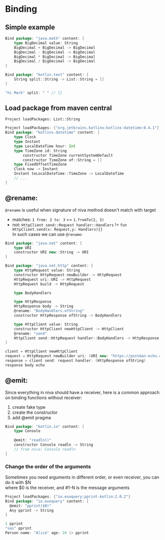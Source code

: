 # Binding

## Simple example

```Scala
Bind package: "java.math" content: [
    type BigDecimal value: String
    BigDecimal + BigDecimal -> BigDecimal
    BigDecimal - BigDecimal -> BigDecimal
    BigDecimal * BigDecimal -> BigDecimal
    BigDecimal / BigDecimal -> BigDecimal
]

Bind package: "kotlin.text" content: [
    String split::String -> List::String = []
]

"hi Mark" split: " " // {}
```

## Load package from maven central
`Project loadPackages: List::String`  
```Scala
Project loadPackages: {"org.jetbrains.kotlinx:kotlinx-datetime:0.4.1"}
Bind package: "kotlinx.datetime" content: [
    type Clock
    type Instant
    type LocalDateTime hour: Int
    type TimeZone id: String
        constructor TimeZone currentSystemDefault
        constructor TimeZone of::String = []
    type FixedOffsetTimeZone
    Clock now -> Instant
    Instant toLocalDateTime::TimeZone -> LocalDateTime
    // ...
] 
```

## @rename:

`@rename` is useful when signature of niva method doesn't match with target  
- matches: `1 from: 2 to: 3` == `1.fromTo(2, 3)`  
- not: `HttpClient send::Request handler::Handlers` != `fun HttpClient.send(x: Request,y: Handlers){}`  
In such cases we can use `@rename`:
```Scala
Bind package: "java.net" content: [
    type URI
    constructor URI new::String -> URI
]

Bind package: "java.net.http" content: [
    type HttpRequest value: String
    constructor HttpRequest newBuilder -> HttpRequest
    HttpRequest uri::URI -> HttpRequest
    HttpRequest build -> HttpRequest

    type BodyHandlers

    type HttpResponse
    HttpResponse body -> String
    @rename: "BodyHandlers.ofString"
    constructor HttpResponse ofString -> BodyHandlers

    type HttpClient value: String
    constructor HttpClient newHttpClient -> HttpClient
    @rename: "send"
    HttpClient send::HttpRequest handler::BodyHandlers -> HttpResponse
]

client = HttpClient newHttpClient
request = HttpRequest newBuilder uri: (URI new: "https://postman-echo.com/get" |> build)
response = client send: request handler: (HttpResponse ofString)
response body echo
```
## @emit:
Since everything in niva should have a receiver, here is a common approach on binding functions without receiver:
1) create fake type
2) create the constructor
3) add @emit pragma

```Scala
Bind package: "kotlin.io" content: [
    type Console
    
    @emit: "readln()"
    constructor Console readln -> String
    // from niva: Console readln
]
```

### Change the order of the arguments
Sometimes you need arguments in different order, or even receiver, you can do it with $N  
where $0 is the receiver, and #1-N is the message arguments

```Scala
Project loadPackages: {"io.exoquery:pprint-kotlin:2.0.2"}
Bind package: "io.exoquery" content: [
  @emit: "pprint($0)"
  Any pprint -> String
]

1 pprint
"sas" pprint
Person name: "Alice" age: 24 |> pprint
```
